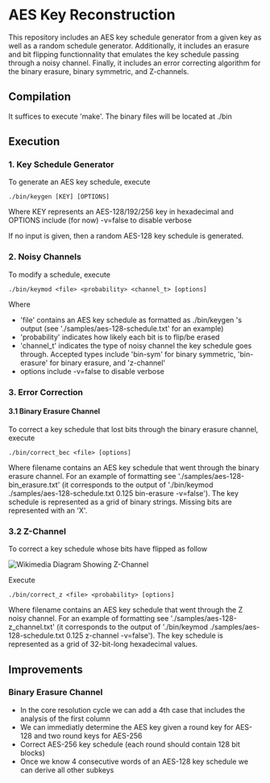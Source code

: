 # AES Key Reconstruction

This repository includes an AES key schedule generator from a given key as well as a random schedule generator. Additionally, it includes an erasure and bit flipping functionnality that emulates the key schedule passing through a noisy channel. Finally, it includes an error correcting algorithm for the binary erasure, binary symmetric, and Z-channels. 

## Compilation

It suffices to execute 'make'. The binary files will be located at ./bin

## Execution

### 1. Key Schedule Generator
To generate an AES key schedule, execute 

    ./bin/keygen [KEY] [OPTIONS]

Where KEY represents an AES-128/192/256 key in hexadecimal and OPTIONS include (for now) -v=false to disable verbose

If no input is given, then a random AES-128 key schedule is generated.

### 2. Noisy Channels
To modify a schedule, execute

    ./bin/keymod <file> <probability> <channel_t> [options]

Where 

- 'file' contains an AES key schedule as formatted as ./bin/keygen 's output (see './samples/aes-128-schedule.txt' for an example)
- 'probability' indicates how likely each bit is to flip/be erased
- 'channel_t' indicates the type of noisy channel the key schedule goes through. Accepted types include 'bin-sym' for binary symmetric, 'bin-erasure' for binary erasure, and 'z-channel'
- options include -v=false to disable verbose

### 3. Error Correction

#### 3.1 Binary Erasure Channel

To correct a key schedule that lost bits through the binary erasure channel, execute

    ./bin/correct_bec <file> [options]

Where filename contains an AES key schedule that went through the binary erasure channel. For an example of formatting see './samples/aes-128-bin_erasure.txt' (it corresponds to the output of './bin/keymod ./samples/aes-128-schedule.txt 0.125 bin-erasure -v=false'). The key schedule is represented as a grid of binary strings. Missing bits are represented with an 'X'.

### 3.2 Z-Channel

To correct a key schedule whose bits have flipped as follow 

![Wikimedia Diagram Showing Z-Channel](https://upload.wikimedia.org/wikipedia/commons/0/0e/Z-channel.svg)

Execute

    ./bin/correct_z <file> <probability> [options]

Where filename contains an AES key schedule that went through the Z noisy channel. For an example of formatting see './samples/aes-128-z_channel.txt' (it corresponds to the output of './bin/keymod ./samples/aes-128-schedule.txt 0.125 z-channel -v=false'). The key schedule is represented as a grid of 32-bit-long hexadecimal values.

## Improvements

### Binary Erasure Channel

- In the core resolution cycle we can add a 4th case that includes the analysis of the first column
- We can immediatly determine the AES key given a round key for AES-128 and two round keys for AES-256
- Correct AES-256 key schedule (each round should contain 128 bit blocks)
- Once we know 4 consecutive words of an AES-128 key schedule we can derive all other subkeys